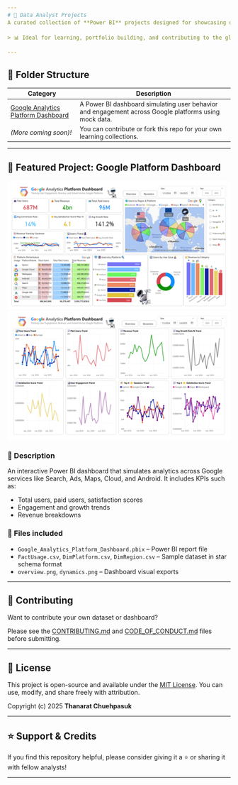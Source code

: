 ```yaml
---
# 🧠 Data Analyst Projects
A curated collection of **Power BI** projects designed for showcasing data analytics, storytelling, and dashboard building skills.

> 📊 Ideal for learning, portfolio building, and contributing to the global analytics community.

---
```


## 📁 Folder Structure
| Category | Description |
|----------|-------------|
| [Google Analytics Platform Dashboard](Dashboard-File/Google%20Platform) | A Power BI dashboard simulating user behavior and engagement across Google platforms using mock data. |
| *(_More coming soon_)!* | You can contribute or fork this repo for your own learning collections. |

---

## 🚀 Featured Project: Google Platform Dashboard

![Overview](Dashboard-File/Google%20Platform/overview.png)
![Dynamics](Dashboard-File/Google%20Platform/dynamics.png)

### 📌 Description
An interactive Power BI dashboard that simulates analytics across Google services like Search, Ads, Maps, Cloud, and Android. It includes KPIs such as:

- Total users, paid users, satisfaction scores
- Engagement and growth trends
- Revenue breakdowns

### 📂 Files included
- `Google_Analytics_Platform_Dashboard.pbix` – Power BI report file
- `FactUsage.csv`, `DimPlatform.csv`, `DimRegion.csv` – Sample dataset in star schema format
- `overview.png`, `dynamics.png` – Dashboard visual exports

---

## 🤝 Contributing
Want to contribute your own dataset or dashboard?

Please see the [CONTRIBUTING.md](CONTRIBUTING.md) and [CODE_OF_CONDUCT.md](CODE_OF_CONDUCT.md) files before submitting.

---

## 📄 License
This project is open-source and available under the [MIT License](LICENSE). You can use, modify, and share freely with attribution.

Copyright (c) 2025 **Thanarat Chuehpasuk**

---

## ⭐ Support & Credits
If you find this repository helpful, please consider giving it a ⭐ or sharing it with fellow analysts!

---
